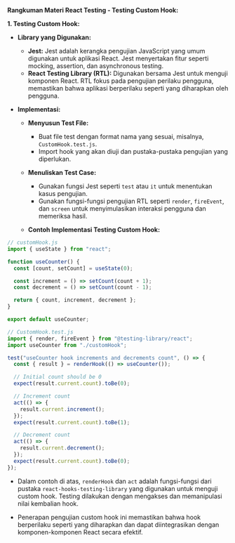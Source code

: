**Rangkuman Materi React Testing - Testing Custom Hook:**

**1. Testing Custom Hook:**

- **Library yang Digunakan:**

  - **Jest:** Jest adalah kerangka pengujian JavaScript yang umum digunakan untuk aplikasi React. Jest menyertakan fitur seperti mocking, assertion, dan asynchronous testing.
  - **React Testing Library (RTL):** Digunakan bersama Jest untuk menguji komponen React. RTL fokus pada pengujian perilaku pengguna, memastikan bahwa aplikasi berperilaku seperti yang diharapkan oleh pengguna.

- **Implementasi:**

  - **Menyusun Test File:**

    - Buat file test dengan format nama yang sesuai, misalnya, `CustomHook.test.js`.
    - Import hook yang akan diuji dan pustaka-pustaka pengujian yang diperlukan.

  - **Menuliskan Test Case:**

    - Gunakan fungsi Jest seperti `test` atau `it` untuk menentukan kasus pengujian.
    - Gunakan fungsi-fungsi pengujian RTL seperti `render`, `fireEvent`, dan `screen` untuk menyimulasikan interaksi pengguna dan memeriksa hasil.

  - **Contoh Implementasi Testing Custom Hook:**

```jsx
// customHook.js
import { useState } from "react";

function useCounter() {
  const [count, setCount] = useState(0);

  const increment = () => setCount(count + 1);
  const decrement = () => setCount(count - 1);

  return { count, increment, decrement };
}

export default useCounter;
```

```jsx
// CustomHook.test.js
import { render, fireEvent } from "@testing-library/react";
import useCounter from "./customHook";

test("useCounter hook increments and decrements count", () => {
  const { result } = renderHook(() => useCounter());

  // Initial count should be 0
  expect(result.current.count).toBe(0);

  // Increment count
  act(() => {
    result.current.increment();
  });
  expect(result.current.count).toBe(1);

  // Decrement count
  act(() => {
    result.current.decrement();
  });
  expect(result.current.count).toBe(0);
});
```

- Dalam contoh di atas, `renderHook` dan `act` adalah fungsi-fungsi dari pustaka `react-hooks-testing-library` yang digunakan untuk menguji custom hook. Testing dilakukan dengan mengakses dan memanipulasi nilai kembalian hook.

- Penerapan pengujian custom hook ini memastikan bahwa hook berperilaku seperti yang diharapkan dan dapat diintegrasikan dengan komponen-komponen React secara efektif.
